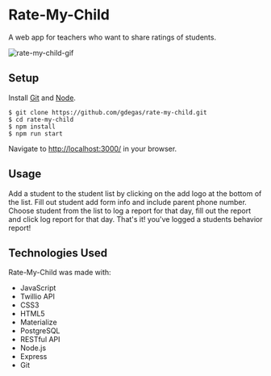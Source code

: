 # Rate-My-Child
A web app for teachers who want to share ratings of students.

![rate-my-child-gif](https://user-images.githubusercontent.com/26953295/30087400-5e2c33ee-9255-11e7-9b78-3e83373c6194.gif)

## Setup
Install [Git](https://git-scm.com/) and [Node](https://nodejs.org/en/).

    $ git clone https://github.com/gdegas/rate-my-child.git
    $ cd rate-my-child
    $ npm install
    $ npm run start

Navigate to [http://localhost:3000/](http://localhost:3000/) in your browser.

## Usage
Add a student to the student list by clicking on the add logo at the bottom of the list. Fill out student add form info and include parent phone number. Choose student from the list to log a report for that day, fill out the report and click log report for that day. That's it! you've logged a students behavior report!

## Technologies Used
Rate-My-Child was made with:
+ JavaScript
+ Twillio API
+ CSS3
+ HTML5
+ Materialize
+ PostgreSQL
+ RESTful API
+ Node.js
+ Express
+ Git
